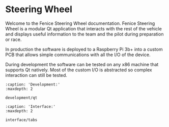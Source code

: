 # Steering Wheel

Welcome to the Fenice Steering Wheel documentation. Fenice Steering Wheel is a
modular Qt application that interacts with the rest of the vehicle and displays
useful information to the team and the pilot during preparation or race.

In production the software is deployed to a Raspberry Pi 3b+ into a custom PCB
that allows simple communications with all the I/O of the device.

During development the software can be tested on any x86 machine that supports
Qt natively. Most of the custom I/O is abstracted so complex interaction can
still be tested.

```{toctree}
:caption: 'Development:'
:maxdepth: 2

development/qt
```

```{toctree}
:caption: 'Interface:'
:maxdepth: 2

interface/tabs
```
